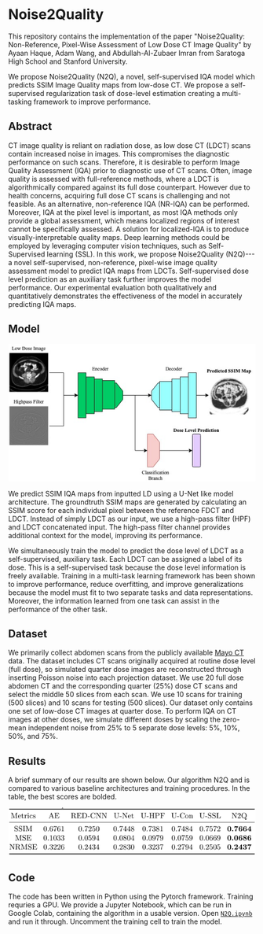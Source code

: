 # Noise2Quality

This repository contains the implementation of the paper "Noise2Quality: Non-Reference, Pixel-Wise Assessment of Low Dose CT Image Quality" by Ayaan Haque, Adam Wang, and Abdullah-Al-Zubaer Imran from Saratoga High School and Stanford University.

We propose Noise2Quality (N2Q), a novel, self-supervised IQA model which predicts SSIM Image Quality maps from low-dose CT. We propose a self-supervised regularization task of dose-level estimation creating a multi-tasking framework to improve performance.

## Abstract

CT image quality is reliant on radiation dose, as low dose CT (LDCT) scans contain increased noise in images. This compromises the diagnostic performance on such scans. Therefore, it is desirable to perform Image Quality Assessment (IQA) prior to diagnostic use of CT scans. Often, image quality is assessed with full-reference methods, where a LDCT is algorithmically compared against its full dose counterpart. However due to health concerns, acquiring full dose CT scans is challenging and not feasible. As an alternative, non-reference IQA (NR-IQA) can be performed. Moreover, IQA at the pixel level is important, as most IQA methods only provide a global assessment, which means localized regions of interest cannot be specifically assessed. A solution for localized-IQA is to produce visually-interpretable quality maps. Deep learning methods could be employed by leveraging computer vision techniques, such as Self-Supervised learning (SSL). In this work, we propose Noise2Quality (N2Q)---a novel self-supervised, non-reference, pixel-wise image quality assessment model to predict IQA maps from LDCTs. Self-supervised dose level prediction as an auxiliary task further improves the model performance. Our experimental evaluation both qualitatively and quantitatively demonstrates the effectiveness of the model in accurately predicting IQA maps.

## Model

![Figure](https://github.com/ayaanzhaque/Noise2Quality/blob/main/images/model_diagram.jpg?raw=true)

We predict SSIM IQA maps from inputted LD using a U-Net like model architecture. The groundtruth SSIM maps are generated by calculating an SSIM score for each individual pixel between the reference FDCT and LDCT. Instead of simply LDCT as our input, we use a high-pass filter (HPF) and LDCT concatenated input. The high-pass filter channel provides additional context for the model, improving its performance.

We simultaneously train the model to predict the dose level of LDCT as a self-supervised, auxiliary task. Each LDCT can be assigned a label of its dose. This is a self-supervised task because the dose level information is freely available. Training in a multi-task learning framework has been shown to improve performance, reduce overfitting, and improve generalizations because the model must fit to two separate tasks and data representations. Moreover, the information learned from one task can assist in the performance of the other task. 

## Dataset

We primarily collect abdomen scans from the publicly available [Mayo CT](https://www.aapm.org/grandchallenge/lowdosect/) data. The dataset includes CT scans originally acquired at routine dose level (full dose), so simulated quarter dose images are reconstructed through inserting Poisson noise into each projection dataset. We use 20 full dose abdomen CT and the corresponding quarter (25%) dose CT scans and select the middle 50 slices from each scan. We use 10 scans for training (500 slices) and 10 scans for testing (500 slices). Our dataset only contains one set of low-dose CT images at quarter dose. To perform IQA on CT images at other doses, we simulate different doses by scaling the zero-mean independent noise from 25\% to 5 separate dose levels: 5%, 10%, 50%, and 75%.

## Results

A brief summary of our results are shown below. Our algorithm N2Q and is compared to various baseline architectures and training procedures. In the table, the best scores are bolded.

![Figure](https://github.com/ayaanzhaque/Noise2Quality/blob/main/images/results_table.png?raw=true)

## Code

The code has been written in Python using the Pytorch framework. Training requries a GPU. We provide a Jupyter Notebook, which can be run in Google Colab, containing the algorithm in a usable version. Open [```N2Q.ipynb```](https://github.com/ayaanzhaque/Noise2Quality/blob/main/N2Q.ipynb) and run it through. Uncomment the training cell to train the model.

